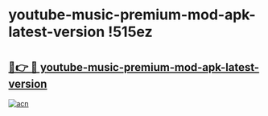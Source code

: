 # youtube-music-premium-mod-apk-latest-version !515ez

# <h2><a href="https://i0goft.esa.edu.pl?title=youtube-music-premium-mod-apk-latest-version&ref=515ez">🔗👉 🔴 youtube-music-premium-mod-apk-latest-version</a></h2>

[![acn](https://github.com/user-attachments/assets/0f9c940e-d8b0-45ae-aac7-cd30a18b3e1c)](https://i0goft.esa.edu.pl?title=youtube-music-premium-mod-apk-latest-version&ref=515ez)

